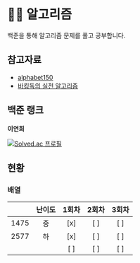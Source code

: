 # 🧙‍♀️ 알고리즘

백준을 통해 알고리즘 문제를 풀고 공부합니다.

## 참고자료 
  - [alphabet150](https://alphabet150.com/)
  - [바킹독의 실전 알고리즘](https://github.com/encrypted-def/basic-algo-lecture/blob/master/workbook.md)


## 백준 랭크
**이연희**

[![Solved.ac
프로필](http://mazassumnida.wtf/api/v2/generate_badge?boj=lyh951212)](https://solved.ac/lyh951212)


## 현황

### 배열
|      | 난이도| 1회차| 2회차| 3회차 |
| :--: | :--: | :--: | :--: | :--: |
|1475| 중 | [x] | [ ] | [ ] |
|2577| 하 | [x] | [ ] | [ ] |
|    |    | [ ] | [ ] | [ ] |
